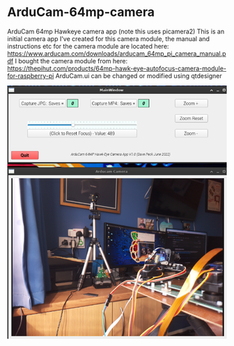 # ArduCam-64mp-camera
ArduCam 64mp Hawkeye camera app (note this uses picamera2)
This is an initial camera app I've created for this camera module, the manual and instructions etc for the camera module are located here:
https://www.arducam.com/downloads/arducam_64mp_pi_camera_manual.pdf
I bought the camera module from here: https://thepihut.com/products/64mp-hawk-eye-autofocus-camera-module-for-raspberry-pi
ArduCam.ui can be changed or modified using qtdesigner

![image](https://github.com/dingbatdavid/ArduCam-64mp-camera/blob/master/arducam.png?raw=true)

